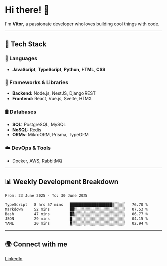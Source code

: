 
# Hi there! 👋

I'm **Vitor**, a passionate developer who loves building cool things with code.

---
## 🔧 Tech Stack

### 📌 Languages
- **JavaScript**, **TypeScript**, **Python**, **HTML**, **CSS**

### 🚀 Frameworks & Libraries
- **Backend:** Node.js, NestJS, Django REST
- **Frontend:** React, Vue.js, Svelte, HTMX

### 🛢️ Databases
- **SQL:** PostgreSQL, MySQL
- **NoSQL:** Redis
- **ORMs:** MikroORM, Prisma, TypeORM

### ☁️ DevOps & Tools
- Docker, AWS, RabbitMQ

---
## 📊 Weekly Development Breakdown

<!--START_SECTION:waka-->

```txt
From: 23 June 2025 - To: 30 June 2025

TypeScript   8 hrs 57 mins   ███████████████████▒░░░░░   76.70 %
Markdown     52 mins         ██░░░░░░░░░░░░░░░░░░░░░░░   07.53 %
Bash         47 mins         █▓░░░░░░░░░░░░░░░░░░░░░░░   06.77 %
JSON         29 mins         █░░░░░░░░░░░░░░░░░░░░░░░░   04.15 %
YAML         20 mins         ▓░░░░░░░░░░░░░░░░░░░░░░░░   02.94 %
```

<!--END_SECTION:waka-->

---
## 🌍 Connect with me
[LinkedIn](https://www.linkedin.com/in/vitorlc)
